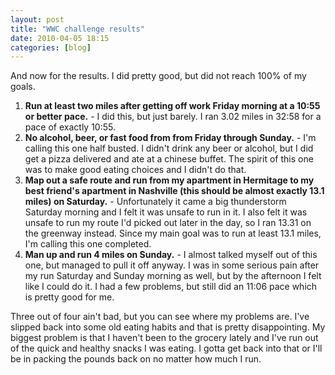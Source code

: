 ```yaml
---
layout: post
title: "WWC challenge results"
date: 2010-04-05 18:15
categories: [blog]
---
```

And now for the results.  I did pretty good, but did not reach 100% of my goals.

1.  **Run at least two miles after getting off work Friday morning at a 10:55 or better pace.** - I did this, but just barely. I ran 3.02 miles in 32:58 for a pace of exactly 10:55.
2.  **No alcohol, beer, or fast food from from Friday through Sunday.** - I'm calling this one half busted.  I didn't drink any beer or alcohol, but I did get a pizza delivered and ate at a chinese buffet.  The spirit of this one was to make good eating choices and I didn't do that.
3.  **Map out a safe route and run from my apartment in Hermitage to my best friend's apartment in Nashville (this should be almost exactly 13.1 miles) on Saturday.** - Unfortunately it came a big thunderstorm Saturday morning and I felt it was unsafe to run in it.  I also felt it was unsafe to run my route I'd picked out later in the day, so I ran 13.31 on the greenway instead.  Since my main goal was to run at least 13.1 miles, I'm calling this one completed.
4.  **Man up and run 4 miles on Sunday.** - I almost talked myself out of this one, but managed to pull it off anyway.  I was in some serious pain after my run Saturday and Sunday morning as well, but by the afternoon I felt like I could do it.  I had a few problems, but still did an 11:06 pace which is pretty good for me.

Three out of four ain't bad, but you can see where my problems are.  I've slipped back into some old eating habits and that is pretty disappointing.  My biggest problem is that I haven't been to the grocery lately and I've run out of the quick and healthy snacks I was eating.  I gotta get back into that or I'll be in packing the pounds back on no matter how much I run.
